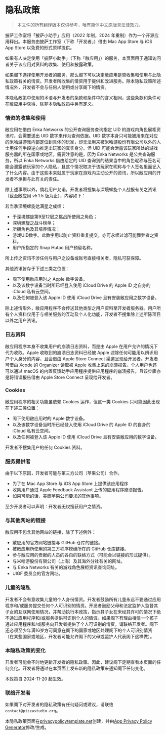 # **隐私政策**

> 本文件的所有翻译版本仅供参考，唯有简体中文原版具法律效力。

披萨工作室将「披萨小助手」应用（2022 年制，2024 年重制）作为一个开源应用释出。本服务由披萨工作室（下称「开发者」）借由 Mac App Store 与 iOS App Store 以免费的形式原样提供。

如果有人决定使用「披萨小助手」（下称「敝应用」）的服务，本页面用于通知访问者关于该应用对资料的收集、使用和披露政策。

如果阁下选择使用开发者的服务，那么阁下可以决定敝应用是否收集和使用与此隐私政策有关的情资。开发者所收集的情资用于提供和改进服务。除本隐私政策所述情况外，开发者不会与任何人使用或分享阁下的情资。

本隐私政策中使用的术语与开发者的条款和条件中的含义相同，这些条款和条件可在敝应用中获得、除非本隐私政策中另有定义。

### **情资的收集和使用**

敝应用在借由 Enka Networks 的公开查询服务查询指定 UID 的游戏内角色展柜资讯时，会需要送出 UID 数字来作为查询依据。UID 数字本身只可能被用来在对应的米哈游游戏内部定位到具体的玩家，却无法用来被米哈游股份有限公司以外的人士用任何手段逆向推定出玩家的真实身分。但 UID 可能会泄露该玩家所处的游戏服务器的所在国家或地区。需要注意的是，因为 Enka Networks 是公共查询服务，所以 Enka Networks 借由给定的 UID 查询到的结果当中的角色昵称与签名可能会泄露该玩家的个人隐私，且这个情况取决于该玩家在昵称与个人签名里面记入了什么内容。由于这些本来就属于玩家在游戏内主动公开的资讯，所以敝应用的开发者不承担与此有关的责任。

除上述事项以外，倘若用户允诺，开发者将搜集与深境螺旋个人战报有关之资讯（截至敝应用 v5.1.5 版为止），内容如下：

若当季深境螺旋达满星之成绩：

- 于深境螺旋第9至12层之挑战所使用之角色；
- 深境螺旋之战斗榜单；
- 所拥角色及其培养情况；
- 游戏UID数字。此数字用以防止资料重复提交，亦可永续过滤可能舞弊者之资料。
- 用户所指定的 Snap Hutao 用户预留名称。

所上传之资讯不涉任何与用户之设备或账号直接相关者，隐私可获保障。

其他资讯皆存于下述三类之位置：

- 阁下使用敝应用时之 Apple 数字设备。
- 以及该数字设备当时所已经登入使用 iCloud Drive 的 Apple ID 之自身的 iCloud 私有云空间。
- 以及任何被登入该 Apple ID 使用 iCloud Drive 且有安装敝应用之数字设备。

除上述情形外，敝应用程序不会传送其他类型之用户资料至开发者服务器。用户所有个人资料仅用于与相关服务的互动及个人化功能，开发者不搜集除上述所陈项目以外之用户资讯。

### **日志资料**

敝应用程序本身不收集用户的崩溃日志资料，而是由 Apple 在用户允许的情况下代为收取。Apple 收取到的崩溃日志资料已经被 Apple 滤除任何可能用以辨识用户个人身分的内容、且会借由 Apple Store Connect 渠道呈现给开发者。开发者可借由 Xcode 的 Organizer 读取被 Apple 收集上来的崩溃报告。个人用户也还可以通过 macOS 的内置反馈助手应用程序提供应用程序的崩溃报告，且该步骤亦是将错误报告借由 Apple Store Connect 呈现给开发者。

### **Cookies**

敝应用程序的相关功能虽依赖 Cookies 运作，但这一类 Cookies 只可能因此出现在下述三类位置：

- 阁下使用敝应用时的 Apple 数字设备。
- 以及该数字设备当时所已经登入使用 iCloud Drive 的 Apple ID 的自身的 iCloud 私有云空间。
- 以及任何被登入该 Apple ID 使用 iCloud Drive 且有安装敝应用的数字设备。

开发者不搜集用户的任何 Cookies 资料。

### **服务提供者**

由于以下原因，开发者可能与第三方公司（苹果公司）合作。

* 为了在 Mac App Store 与 iOS App Store 上提供该应用程序
* 收集用户通过 Apple Feedback Assistant 上传的应用程序崩溃报告。
* 如果可能的话，美商苹果公司要求的其他事项。

至少开发者可以声明：开发者无权搜获用户之情资。

### **与其他网站的链接**

敝应用不包含其他网站的链接，除了下述例外：

- 敝应用的官方网站链接与 GitHub 仓库的链接。
- 被敝应用所使用的第三方程序模组所在的 GitHub 仓库链接。
- 参与敝应用的贡献的人员的各自的联络方式（可能会以链接的形式提供）。
- 与米哈游股份有限公司（上海）及其海外分社有关的网址。
- 与 Enka Networks 有关的游戏角色展柜资讯查询网址。
- UIGF 委员会的官方网址。

### **儿童的隐私**

开发者不会有意收集儿童的个人身份情资。开发者鼓励所有儿童永远不要通过应用程序和/或服务提交任何个人可识别的情资。开发者鼓励父母和法定监护人监督其子女的互联网使用情况，并帮助执行本政策，指示其子女在未经其许可的情况下绝不通过应用程序和/或服务提供可识别个人的情资。如果阁下有理由相信一个孩子通过应用程序和/或服务向开发者提供了个人可识别的情资，请联络开发者。阁下还必须至少年满16岁方可同意在阁下的国家或地区处理阁下的个人可识别情资（在某些国家或地区，开发者可能允许阁下的父母或监护人代表阁下这样做）。

### **本隐私政策的**变化

开发者可能会不时地更新开发者的隐私政策。因此，建议阁下定期查看本页面的任何变化。开发者将通过在本页面上发布新的隐私政策来通知阁下任何变化。

本政策自 2024-11-20 起生效。

### **联络开发者**

如果阁下对开发者的隐私政策有任何疑问或建议，请联络 `contact@pizzastudio.org`。

本隐私政策页面在[privacypolicytemplate.net](https://privacypolicytemplate.net)创建，并由[App Privacy Policy Generator](https://app-privacy-policy-generator.nisrulz.com/)修改/生成。
